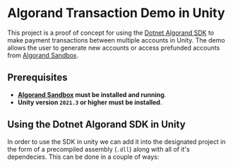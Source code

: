 # Algorand Transaction Demo in Unity
 This project is a proof of concept for using the [Dotnet Algorand SDK](https://github.com/FrankSzendzielarz/dotnet-algorand-sdk) to make payment transactions between multiple accounts in Unity. The demo allows the user to generate new accounts or access prefunded accounts from [Algorand Sandbox](https://github.com/algorand/sandbox).
 
 ## Prerequisites
 - **[Algorand Sandbox](https://github.com/algorand/sandbox) must be installed and running**.
 - **Unity version `2021.3` or higher must be installed**.

 ## Using the Dotnet Algorand SDK in Unity
 In order to use the SDK in unity we can add it into the designated project in the form of a precompiled assembly (`.dll`) along with all of it's dependecies. This can be done in a couple of ways:


